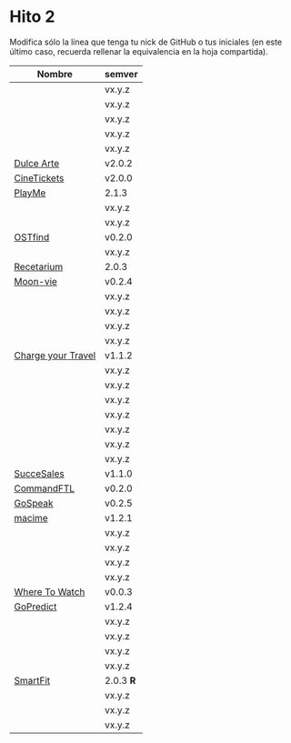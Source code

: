 # Hito 2

Modifica sólo la línea que tenga tu nick de GitHub o tus iniciales (en este
último caso, recuerda rellenar la equivalencia en la hoja compartida).


|                                                       Nombre | semver |
|--------------------------------------------------------------|--------|
|                                   <!-- Enlace de A M A M --> | vx.y.z |
|                        <!-- Enlace de @khawla-k-banydomi --> | vx.y.z |
|                                   <!-- Enlace de B A F H --> | vx.y.z |
|                                       <!-- Enlace de B H --> | vx.y.z |
|                                   <!-- Enlace de 4yacine --> | vx.y.z |
|                  [Dulce Arte](https://github.com/Kevincamp/Mi-Dulce-Arte)  | v2.0.2 |
|                                [CineTickets](https://github.com/mcarmona99/CineTickets) | v2.0.0 |
|                                 [PlayMe](https://github.com/Jumacasni/PlayMe) | 2.1.3 |
|                                <!-- Enlace de guillecchm --> | vx.y.z |
|                               <!-- Enlace de D L V H J L --> | vx.y.z |
|                               [OSTfind](https://github.com/jlgallego99/OSTfind) | v0.2.0 | 
|                                    <!-- Enlace de migueg --> | vx.y.z |
|                                      [Recetarium](https://github.com/jcgq/MII_CC_UGR) | 2.0.3 | 
|                                    [Moon-vie](https://github.com/LCinder/Moon-vie) | v0.2.4 |
|                                       <!-- Enlace de I Z --> | vx.y.z |
|                                       <!-- Enlace de J M --> | vx.y.z |
|                                   <!-- Enlace de K M E S --> | vx.y.z |
|                                       <!-- Enlace de K Z --> | vx.y.z |
|                              [Charge your Travel](https://github.com/DomingoLopez/Charge-Your-Travel) | v1.1.2 |
|                               <!-- Enlace de MenaBarrera --> | vx.y.z |
|                                   <!-- Enlace de Mil4n0r --> | vx.y.z |
|                                     <!-- Enlace de N M D --> | vx.y.z |
|                                       <!-- Enlace de N N --> | vx.y.z |
|                                     <!-- Enlace de O T M --> | vx.y.z |
|                                     <!-- Enlace de O A A --> | vx.y.z |
|                                   <!-- Enlace de P S S L --> | vx.y.z |
|          [SucceSales](https://github.com/Samius1/SucceSaleS) | v1.1.0 |
|          [CommandFTL](https://github.com/Anglepi/CommandFTL) | v0.2.0 |
|             [GoSpeak](https://github.com/opolovynka/GoSpeak) | v0.2.5 |
|              [macime](https://github.com/soyjorgeprg/macime) | v1.2.1 |
|                                 <!-- Enlace de Palinkara --> | vx.y.z |
|                          <!-- Enlace de FernandoRoldan93 --> | vx.y.z |
|                                     <!-- Enlace de R B A --> | vx.y.z |
|                                    <!-- Enlace de jscoba --> | vx.y.z |
| [Where To Watch](https://github.com/Josalmer/where-to-watch) | v0.0.3 |
| [GoPredict](https://github.com/ajalba/gopredict) | v1.2.4 |
|                                <!-- Enlace de Koltharius --> | vx.y.z |
|                                     <!-- Enlace de S M C --> | vx.y.z |
|                                   <!-- Enlace de saxtonv --> | vx.y.z |
|                                   <!-- Enlace de Nastard --> | vx.y.z |
|       [SmartFit](https://github.com/marcos-toranzo/SmartFit) |  2.0.3 **R** |
|                            <!-- Enlace de carlostorralba --> | vx.y.z |
|                                   <!-- Enlace de vtt0001 --> | vx.y.z |
|                            <!-- Enlace de ccvaillant1992 --> | vx.y.z |
